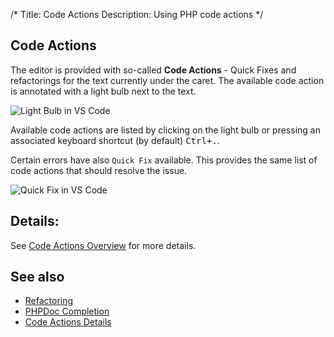 /*
Title: Code Actions
Description: Using PHP code actions
*/

## Code Actions

The editor is provided with so-called **Code Actions** - Quick Fixes and refactorings for the text currently under the caret. The available code action is annotated with a light bulb next to the text.

![Light Bulb in VS Code](../imgs/light-bulb.png)

Available code actions are listed by clicking on the light bulb or pressing an associated keyboard shortcut (by default) <kbd>Ctrl+.</kbd>.

Certain errors have also `Quick Fix` available. This provides the same list of code actions that should resolve the issue.

![Quick Fix in VS Code](../imgs/quick-fixes.png)

## Details:

See [Code Actions Overview](../code%20actions/overview.md) for more details.

## See also

- [Refactoring](refactoring.md)
- [PHPDoc Completion](phpdoc.md)
- [Code Actions Details](../code%20actions/overview.md)
